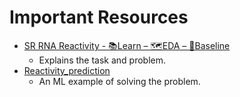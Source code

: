 # Important Resources #

- [SR RNA Reactivity - 📚Learn – 🗺️EDA – 🤖Baseline](https://www.kaggle.com/code/dschettler8845/sr-rna-reactivity-learn-eda-baseline)
  - Explains the task and problem.
- [Reactivity_prediction](https://www.kaggle.com/code/jonasthoenfaber/reactivity-prediction)
  - An ML example of solving the problem.